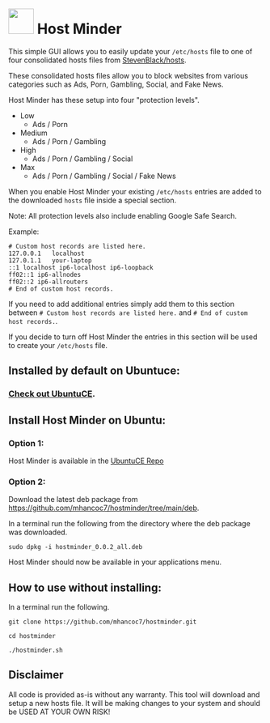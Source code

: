 <h1><img src="https://raw.githubusercontent.com/mhancoc7/hostminder/main/hostminder.png" height="50" /> Host Minder</h1>

This simple GUI allows you to easily update your `/etc/hosts` file to one of four consolidated hosts files
from [StevenBlack/hosts](https://github.com/StevenBlack/hosts).

These consolidated hosts files allow you to block websites from various categories such as Ads, Porn, Gambling, Social,
and Fake News.

Host Minder has these setup into four "protection levels".

* Low
    * Ads / Porn
* Medium
    * Ads / Porn / Gambling
* High
    * Ads / Porn / Gambling / Social
* Max
    * Ads / Porn / Gambling / Social / Fake News

When you enable Host Minder your existing `/etc/hosts` entries are added to the downloaded `hosts` file inside a special
section.

Note: All protection levels also include enabling Google Safe Search.

Example:

```
# Custom host records are listed here.
127.0.0.1	localhost
127.0.1.1	your-laptop
::1	localhost ip6-localhost ip6-loopback
ff02::1 ip6-allnodes
ff02::2 ip6-allrouters
# End of custom host records.
```

If you need to add additional entries simply add them to this section between `# Custom host records are listed here.`
and `# End of custom host records.`.

If you decide to turn off Host Minder the entries in this section will be used to create your `/etc/hosts` file.

## Installed by default on Ubuntuce:

### [Check out UbuntuCE](https://ubuntuce.com/).

## Install Host Minder on Ubuntu:

### Option 1:

Host Minder is available in the [UbuntuCE Repo](https://github.com/mhancoc7/repo.ubuntuce.com#readme)

### Option 2:

Download the latest deb package from https://github.com/mhancoc7/hostminder/tree/main/deb.

In a terminal run the following from the directory where the deb package was downloaded.

```sudo dpkg -i hostminder_0.0.2_all.deb```

Host Minder should now be available in your applications menu.

## How to use without installing:

In a terminal run the following.

```git clone https://github.com/mhancoc7/hostminder.git```

```cd hostminder```

```./hostminder.sh```

## Disclaimer

All code is provided as-is without any warranty. This tool will download and setup a new hosts file. It will be making
changes to your system and should be USED AT YOUR OWN RISK!
